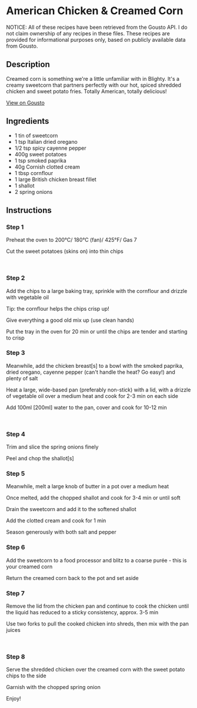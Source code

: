 # American Chicken & Creamed Corn

NOTICE: All of these recipes have been retrieved from the Gousto API. I do not claim ownership of any recipes in these files. These recipes are provided for informational purposes only, based on publicly available data from Gousto.

## Description

Creamed corn is something we're a little unfamiliar with in Blighty. It's a creamy sweetcorn that partners perfectly with our hot, spiced shredded chicken and sweet potato fries. Totally American, totally delicious!

[View on Gousto](https://www.gousto.co.uk/recipes/cookbook/american-chicken-creamed-corn)

## Ingredients

- 1 tin of sweetcorn 
- 1 tsp Italian dried oregano
- 1/2 tsp spicy cayenne pepper
- 400g sweet potatoes
- 1 tsp smoked paprika
- 40g Cornish clotted cream
- 1 tbsp cornflour
- 1 large British chicken breast fillet
- 1 shallot
- 2 spring onions

## Instructions


### Step 1

Preheat the oven to 200&deg;C/ 180&deg;C (fan)/ 425&deg;F/ Gas 7


Cut the sweet potatoes (skins on) into thin chips&nbsp;


&nbsp;


### Step 2

Add the chips to&nbsp;a large baking tray, sprinkle with the cornflour and drizzle with&nbsp;vegetable oil&nbsp;


Tip: the cornflour helps the chips crisp up!


Give everything a good old mix up (use clean hands)


Put the tray in the oven&nbsp;for 20 min or until the chips&nbsp;are tender and starting to crisp


### Step 3

Meanwhile, add the chicken&nbsp;breast<span class="text-danger">[s]</span> to a bowl with the&nbsp;smoked paprika, dried oregano, cayenne pepper&nbsp;(can't handle the heat? Go easy!)&nbsp;and plenty&nbsp;of salt&nbsp;


Heat a large, wide-based pan (preferably non-stick) with a lid, with a drizzle of&nbsp;vegetable oil over a medium heat and cook for 2-3 min on each side


Add 100ml <span class="text-danger">[200ml]</span> water to the pan, cover and cook for 10-12 min&nbsp;


&nbsp;


### Step 4

Trim and slice the spring onions finely


Peel and chop the shallot<span class="text-danger">[s]</span>


### Step 5

Meanwhile, melt a large knob of&nbsp;butter in a pot over a medium heat&nbsp;


Once melted, add the chopped&nbsp;shallot and cook for 3-4 min or until soft


Drain the sweetcorn and add it to the softened shallot


Add the clotted cream and cook for 1 min


Season generously with both salt and pepper&nbsp;


### Step 6

Add&nbsp;the sweetcorn to a&nbsp;food processor&nbsp;and blitz to a coarse&nbsp;pur&eacute;e&nbsp;- this is your creamed corn


Return the creamed corn back to the pot and set aside&nbsp;


### Step 7

Remove the lid from the chicken pan and continue to cook the chicken until the liquid has reduced to a sticky consistency, approx. 3-5 min


Use two forks to pull&nbsp;the cooked chicken into shreds, then mix with the pan juices


&nbsp;

### Step 8

Serve the shredded chicken over the creamed corn with the sweet potato chips to the side&nbsp;


Garnish with the chopped spring onion


Enjoy!

